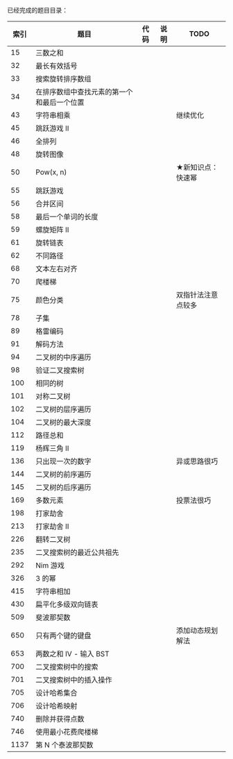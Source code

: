 已经完成的题目目录：

| 索引 | 题目                                       | 代码 | 说明 | TODO               |
| ---- | ------------------------------------------ | ---- | ---- | ------------------ |
| 15   | 三数之和                                   |      |      |                    |
| 32   | 最长有效括号                               |      |      |                    |
| 33   | 搜索旋转排序数组                           |      |      |                    |
| 34   | 在排序数组中查找元素的第一个和最后一个位置 |      |      |                    |
| 43   | 字符串相乘                                 |      |      | 继续优化           |
| 45   | 跳跃游戏 II                                |      |      |                    |
| 46   | 全排列                                     |      |      |                    |
| 48   | 旋转图像                                   |      |      |                    |
| 50   | Pow(x, n)                                  |      |      | ★新知识点：快速幂  |
| 55   | 跳跃游戏                                   |      |      |                    |
| 56   | 合并区间                                   |      |      |                    |
| 58   | 最后一个单词的长度                         |      |      |                    |
| 59   | 螺旋矩阵 II                                |      |      |                    |
| 61   | 旋转链表                                   |      |      |                    |
| 62   | 不同路径                                   |      |      |                    |
| 68   | 文本左右对齐                               |      |      |                    |
| 70   | 爬楼梯                                     |      |      |                    |
| 75   | 颜色分类                                   |      |      | 双指针法注意点较多 |
| 78   | 子集                                       |      |      |                    |
| 89   | 格雷编码                                   |      |      |                    |
| 91   | 解码方法                                   |      |      |                    |
| 94   | 二叉树的中序遍历                           |      |      |                    |
| 98   | 验证二叉搜索树                             |      |      |                    |
| 100  | 相同的树                                   |      |      |                    |
| 101  | 对称二叉树                                 |      |      |                    |
| 102  | 二叉树的层序遍历                           |      |      |                    |
| 104  | 二叉树的最大深度                           |      |      |                    |
| 112  | 路径总和                                   |      |      |                    |
| 119  | 杨辉三角 II                                |      |      |                    |
| 136  | 只出现一次的数字                           |      |      | 异或思路很巧       |
| 144  | 二叉树的前序遍历                           |      |      |                    |
| 145  | 二叉树的后序遍历                           |      |      |                    |
| 169  | 多数元素                                   |      |      | 投票法很巧         |
| 198  | 打家劫舍                                   |      |      |                    |
| 213  | 打家劫舍 II                                |      |      |                    |
| 226  | 翻转二叉树                                 |      |      |                    |
| 235  | 二叉搜索树的最近公共祖先                   |      |      |                    |
| 292  | Nim 游戏                                   |      |      |                    |
| 326  | 3 的幂                                     |      |      |                    |
| 415  | 字符串相加                                 |      |      |                    |
| 430  | 扁平化多级双向链表                         |      |      |                    |
| 509  | 斐波那契数                                 |      |      |                    |
| 650  | 只有两个键的键盘                           |      |      | 添加动态规划解法   |
| 653  | 两数之和 IV - 输入 BST                     |      |      |                    |
| 700  | 二叉搜索树中的搜索                         |      |      |                    |
| 701  | 二叉搜索树中的插入操作                     |      |      |                    |
| 705  | 设计哈希集合                               |      |      |                    |
| 706  | 设计哈希映射                               |      |      |                    |
| 740  | 删除并获得点数                             |      |      |                    |
| 746  | 使用最小花费爬楼梯                         |      |      |                    |
| 1137 | 第 N 个泰波那契数                          |      |      |                    |